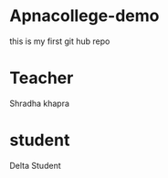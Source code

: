 # Apnacollege-demo
this is my first git hub repo

# Teacher 
Shradha khapra

# student 
Delta Student 

